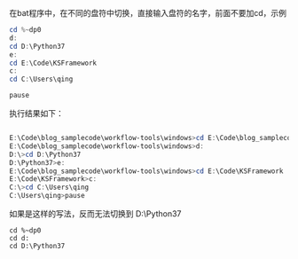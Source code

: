 在bat程序中，在不同的盘符中切换，直接输入盘符的名字，前面不要加cd，示例

```powershell
cd %~dp0
d:
cd D:\Python37
e:
cd E:\Code\KSFramework
c:
cd C:\Users\qing

pause
```

执行结果如下：

```powershell

E:\Code\blog_samplecode\workflow-tools\windows>cd E:\Code\blog_samplecode\workflow-tools\windows\
E:\Code\blog_samplecode\workflow-tools\windows>d:
D:\>cd D:\Python37
D:\Python37>e:
E:\Code\blog_samplecode\workflow-tools\windows>cd E:\Code\KSFramework
E:\Code\KSFramework>c:
C:\>cd C:\Users\qing
C:\Users\qing>pause
```

如果是这样的写法，反而无法切换到 D:\Python37

```
cd %~dp0
cd d:
cd D:\Python37
```

